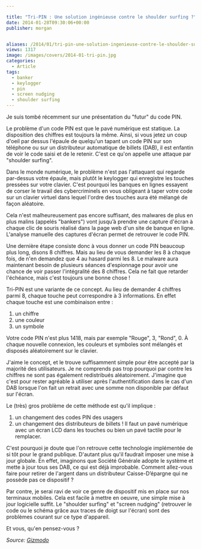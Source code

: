 ```yaml
---

title: "Tri-PIN : Une solution ingénieuse contre le shoulder surfing ?"
date: 2014-01-28T09:30:06+00:00
publisher: morgan


aliases: /2014/01/tri-pin-une-solution-ingenieuse-contre-le-shoulder-surfing/
views: 1317
image: /images/covers/2014-01-tri-pin.jpg
categories:
  - Article
tags:
  - banker
  - keylogger
  - pin
  - screen nudging
  - shoulder surfing
---
```

Je suis tombé récemment sur une présentation du "futur" du code PIN.

Le problème d'un code PIN est que le pavé numérique est statique. La disposition des chiffres est toujours la même. Ainsi, si vous jetez un coup d'oeil par dessus l'épaule de quelqu'un tapant un code PIN sur son téléphone ou sur un distributeur automatique de billets (DAB), il est enfantin de voir le code saisi et de le retenir. C'est ce qu'on appelle une attaque par "shoulder surfing".

Dans le monde numérique, le problème n'est pas l'attaquant qui regarde par-dessus votre épaule, mais plutôt le keylogger qui enregistre les touches pressées sur votre clavier. C'est pourquoi les banques en lignes essayent de corser le travail des cybercriminels en vous obligeant à taper votre code sur un clavier virtuel dans lequel l'ordre des touches aura été mélangé de façon aléatoire.

Cela n'est malheureusement pas encore suffisant, des malwares de plus en plus malins (appelés "bankers") vont jusqu’à prendre une capture d'écran à chaque clic de souris réalisé dans la page web d'un site de banque en ligne. L'analyse manuelle des captures d'écran permet de retrouver le code PIN.

Une dernière étape consiste donc à vous donner un code PIN beaucoup plus long, disons 8 chiffres. Mais au lieu de vous demander les 8 à chaque fois, de n'en demandez que 4 au hasard parmi les 8. Le malware aura maintenant besoin de plusieurs séances d'espionnage pour avoir une chance de voir passer l'intégralité des 8 chiffres. Cela ne fait que retarder l'échéance, mais c'est toujours une bonne chose !

Tri-PIN est une variante de ce concept. Au lieu de demander 4 chiffres parmi 8, chaque touche peut correspondre à 3 informations. En effet chaque touche est une combinaison entre :

  1. un chiffre
  2. une couleur
  3. un symbole

Votre code PIN n'est plus 1418, mais par exemple "Rouge", 3, "Rond", 0. À chaque nouvelle connexion, les couleurs et symboles sont mélangés et disposés aléatoirement sur le clavier.


J'aime le concept, et le trouve suffisamment simple pour être accepté par la majorité des utilisateurs. Je ne comprends pas trop pourquoi par contre les chiffres ne sont pas également redistribués aléatoirement. J'imagine que c'est pour rester agréable à utiliser après l'authentification dans le cas d'un DAB lorsque l'on fait un retrait avec une somme non disponible par défaut sur l'écran.

Le (très) gros problème de cette méthode est qu'il implique :

  1. un changement des codes PIN des usagers
  2. un changement des distributeurs de billets ! Il faut un pavé numérique avec un écran LCD dans les touches ou bien un pavé tactile pour le remplacer.

C'est pourquoi je doute que l'on retrouve cette technologie implémentée de si tôt pour le grand publique. D'autant plus qu'il faudrait imposer une mise à jour globale. En effet, imaginons que Société Générale adopte le système et mette à jour tous ses DAB, ce qui est déjà improbable. Comment allez-vous faire pour retirer de l'argent dans un distributeur Caisse-D’épargne qui ne possède pas ce dispositif ?

Par contre, je serai ravi de voir ce genre de dispositif mis en place sur nos terminaux mobiles. Cela est facile à mettre en oeuvre, une simple mise à jour logicielle suffit. Le "shoulder surfing" et "screen nudging" (retrouver le code ou le schéma grâce aux traces de doigt sur l'écran) sont des problèmes courant sur ce type d'appareil.

Et vous, qu'en pensez-vous ?

_Source: [Gizmodo](http://gizmodo.com/the-future-of-pin-could-involve-color-and-shape-buttons-1509670607)_
